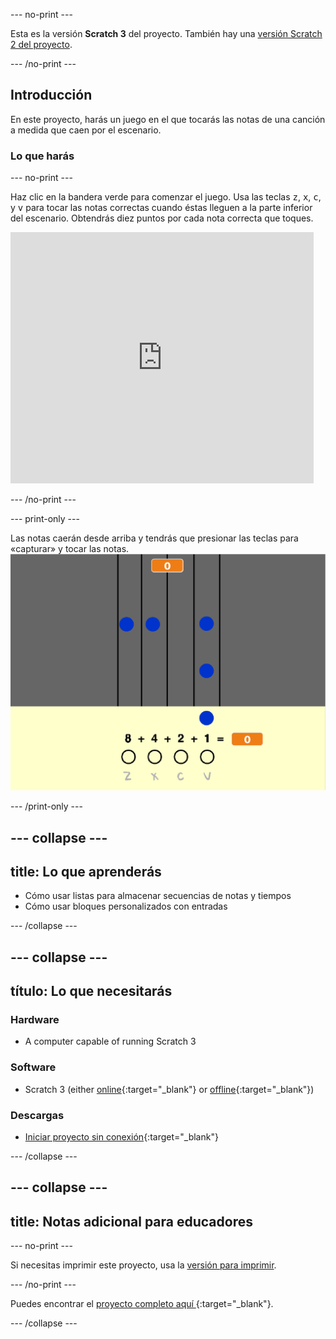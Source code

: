 \--- no-print \---

Esta es la versión **Scratch 3** del proyecto. También hay una [versión Scratch 2 del proyecto](https://projects.raspberrypi.org/en/projects/binary-hero-scratch2).

\--- /no-print \---

## Introducción

En este proyecto, harás un juego en el que tocarás las notas de una canción a medida que caen por el escenario.

### Lo que harás

\--- no-print \---

Haz clic en la bandera verde para comenzar el juego. Usa las teclas <kbd>z</kbd>, <kbd>x</kbd>, <kbd>c</kbd>, y <kbd>v</kbd> para tocar las notas correctas cuando éstas lleguen a la parte inferior del escenario. Obtendrás diez puntos por cada nota correcta que toques.

<div class="scratch-preview">
  <iframe allowtransparency="true" width="485" height="402" src="https://scratch.mit.edu/projects/embed/259028053/?autostart=false" frameborder="0" scrolling="no"></iframe>
</div>

\--- /no-print \---

\--- print-only \---

Las notas caerán desde arriba y tendrás que presionar las teclas para «capturar» y tocar las notas. ![exposición](images/showcase.png)

\--- /print-only \---

## \--- collapse \---

## title: Lo que aprenderás

+ Cómo usar listas para almacenar secuencias de notas y tiempos
+ Cómo usar bloques personalizados con entradas

\--- /collapse \---

## \--- collapse \---

## título: Lo que necesitarás

### Hardware

+ A computer capable of running Scratch 3

### Software

+ Scratch 3 (either [online](http://rpf.io/scratchon){:target="_blank"} or [offline](http://rpf.io/scratchoff){:target="_blank"})

### Descargas

+ [Iniciar proyecto sin conexión](http://rpf.io/p/en/binary-hero-go){:target="_blank"}

\--- /collapse \---

## \--- collapse \---

## title: Notas adicional para educadores

\--- no-print \---

Si necesitas imprimir este proyecto, usa la [versión para imprimir](https://projects.raspberrypi.org/en/projects/binary-hero/print).

\--- /no-print \---

Puedes encontrar el [ proyecto completo aquí ](http://rpf.io/p/en/binary-hero-get){:target="_blank"}.

\--- /collapse \---